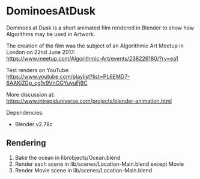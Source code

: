 # DominoesAtDusk
Dominoes at Dusk is a short animated film rendered in Blender to show how Algorithms may be used in Artwork.

The creation of the film was the subject of an Algorithmic Art Meetup in London on 22nd June 2017:  
https://www.meetup.com/Algorithmic-Art/events/238226180/?rv=ea1

Test renders on YouTube:  
https://www.youtube.com/playlist?list=PL6EMD7-6AAKjZGg_cg1v9VnOGYuyuFj9C

More discussion at:  
https://www.intrepiduniverse.com/projects/blender-animation.html

Dependencies:
* Blender v2.78c

## Rendering

1. Bake the ocean in lib/objects/Ocean.blend
2. Render each scene in lib/scenes/Location-Main.blend except Movie
3. Render Movie scene in lib/scenes/Location-Main.blend
